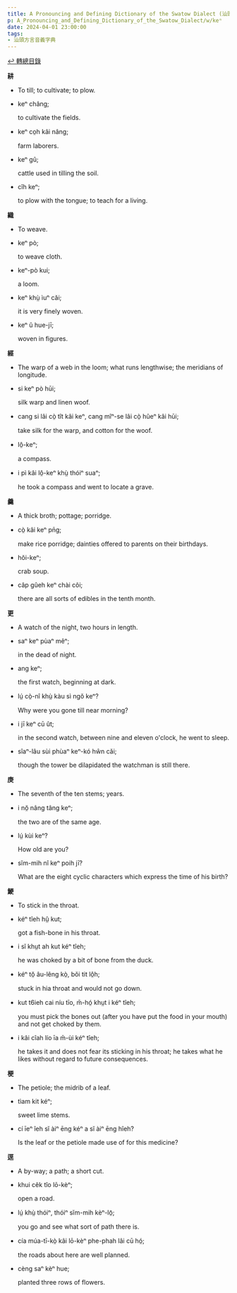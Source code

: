 ```yaml
---
title: A Pronouncing and Defining Dictionary of the Swatow Dialect (汕頭方言音義字典) / keⁿ
p: A_Pronouncing_and_Defining_Dictionary_of_the_Swatow_Dialect/w/keⁿ
date: 2024-04-01 23:00:00
tags: 
- 汕頭方言音義字典
---
```


[↩️ 轉總目錄](/A_Pronouncing_and_Defining_Dictionary_of_the_Swatow_Dialect)


**耕**
- To till; to cultivate; to plow.

- keⁿ châng;

  to cultivate the fields.

- keⁿ co̤h kâi nâng;

  farm laborers.

- keⁿ gû;

  cattle used in tilling the soil.

- cîh keⁿ;

  to plow with the tongue; to teach for a living.

**織**
- To weave.

- keⁿ pò;

  to weave cloth.

- keⁿ-pò kui;

  a loom.

- keⁿ khṳ̀ ìuⁿ căi;

  it is very finely woven.

- keⁿ ŭ hue-jī;

  woven in figures.

**經**
- The warp of a web in the loom; what runs lengthwise; the meridians of longitude.

- si keⁿ pò hūi;

  silk warp and linen woof.

- cang si lâi cò̤ tît kâi keⁿ, cang mîⁿ-se lâi cò̤ hûeⁿ kâi hūi;

  take silk for the warp, and cotton for the woof.

- lô̤-keⁿ;

  a compass.

- i pì kâi lô̤-keⁿ khṳ̀ thóiⁿ suaⁿ;

  he took a compass and went to locate a grave.

**羹**
- A thick broth; pottage; porridge.

- cò̤ kâi keⁿ pn̄g;

  make rice porridge; dainties offered to parents on their birthdays.

- hŏi-keⁿ;

  crab soup.

- câp gûeh keⁿ chài côi;

  there are all sorts of edibles in the tenth month.

**更**
- A watch of the night, two hours in length.

- saⁿ keⁿ pùaⁿ mêⁿ;

  in the dead of night.

- ang keⁿ;

  the first watch, beginning at dark.

- lṳ́ cò̤-nî khṳ̀ kàu sì ngŏ keⁿ?

  Why were you gone till near morning?

- i jī keⁿ cū ût;

  in the second watch, between nine and eleven o'clock, he went to sleep.

- sîaⁿ-lâu sùi phùaⁿ keⁿ-kó hŵn căi;

  though the tower be dilapidated the watchman is still there.

**庚**
- The seventh of the ten stems; years.

- i nŏ̤ nâng tâng keⁿ;

  the two are of the same age.

- lṳ́ kùi keⁿ?

  How old are you?

- sĭm-mih nî keⁿ poih jī?

  What are the eight cyclic characters which express the time of his birth?



**鯁**
- To stick in the throat.

- kéⁿ tîeh hṳ̂ kut;

  got a fish-bone in his throat.

- i sĭ khṳt ah kut kéⁿ tîeh;

  he was choked by a bit of bone from the duck.

- kéⁿ tŏ̤ âu-lêng kò̤, bŏi tit lô̤h;

  stuck in hia throat and would not go down.

- kut t6ieh cai níu tīo, m̄-hó̤ khṳt i kéⁿ tîeh;

  you must pick the bones out (after you have put the food in your mouth) and not get choked by them.

- i kâi cîah lío īa m̄-ùi kéⁿ tîeh;

  he takes it and does not fear its sticking in his throat; he takes what he likes without regard to future consequences.

**梗**
- The petiole; the midrib of a leaf.

- tìam kit kéⁿ;

  sweet lime stems.

- cí īeⁿ îeh sĭ àiⁿ ēng kéⁿ a sĭ àiⁿ ēng hîeh?

  Is the leaf or the petiole made use of for this medicine?

**逕**
- A by-way; a path; a short cut.

- khui cêk tîo lō-kèⁿ;

  open a road.

- lṳ́ khṳ̀ thóiⁿ, thóiⁿ sĭm-mih kèⁿ-lō̤;

  you go and see what sort of path there is.

- cía múa-tī-kò̤ kâi lō-kèⁿ phe-phah lâi cū hó̤;

  the roads about here are well planned.

- cèng saⁿ kèⁿ hue;

  planted three rows of flowers.